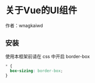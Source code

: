 # 关于Vue的UI组件

作者：wnagkaiwd

## 安装
使用本框架前请在 css 中开启 border-box
```css
* {
  box-sizing: border-box;
}
```
